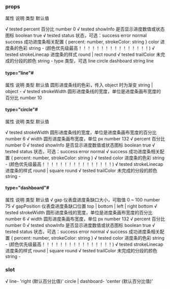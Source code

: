 ### props

属性	说明	类型	默认值

√ tested percent	百分比	number	0
√ tested showInfo	是否显示进度数值或状态图标	boolean	true
√ tested status	状态，可选：success error normal
  success	成功进度条相关配置	{ percent: number, strokeColor: string } 
  color	进度条的色彩	string	- (颜色优先级最高！！！！！！！！！！！！！！！！)
√ tested strokeLinecap	进度条的样式	round | rect	round
√ tested trailColor	未完成的分段的颜色	string	-
  type	类型，可选 line circle dashboard	string	line


#### type="line"#
属性	说明	类型	默认值
	圆形进度条线的色彩，传入 object 时为渐变	string | object	-
√ tested strokeWidth	圆形进度条线的宽度，单位是进度条画布宽度的百分比	number	10



#### type="circle"#
属性	说明	类型	默认值

√ tested strokeWidth	圆形进度条线的宽度，单位是进度条画布宽度的百分比	number	6
√ width	圆形进度条画布宽度，单位 px	number	132
√ percent	百分比	number	0
√ tested showInfo	是否显示进度数值或状态图标	boolean	true
√ tested status	状态，可选：success error normal
√ success	成功进度条相关配置	{ percent: number, strokeColor: string }
√ tested color	进度条的色彩	string	- (颜色优先级最高！！！！！！！！！！！！！！！！)
√ tested strokeLinecap	进度条的样式	round | square	round
√ tested trailColor	未完成的分段的颜色	string	-




#### type="dashboard"#
属性	说明	类型	默认值
√ gap 仪表盘进度条缺口大小，可取值 0 ~ 100	number	75
√ gapPosition	仪表盘进度条缺口位置	top | bottom | left | right bottom
√ tested strokeWidth	圆形进度条线的宽度，单位是进度条画布宽度的百分比	number	6
√ width	圆形进度条画布宽度，单位 px	number	132
√ percent	百分比	number	0
√ tested showInfo	是否显示进度数值或状态图标	boolean	true
√ tested status	状态，可选：success error normal
√ success	成功进度条相关配置	{ percent: number, strokeColor: string }
√ tested color	进度条的色彩	string	- (颜色优先级最高！！！！！！！！！！！！！！！！)
√ tested strokeLinecap	进度条的样式	round | square	round
√ tested trailColor	未完成的分段的颜色	string	-
### slot


√   line- 'right (默认百分比值)'
circle | dashboard- 'center (默认百分比值)'  


